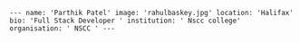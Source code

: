 `---
    name: 'Parthik Patel'
    image: 'rahulbaskey.jpg'
    location: 'Halifax' 
    bio: 'Full Stack Developer '
    institution: ' Nscc college'
    organisation: ' NSCC '
    ---`
